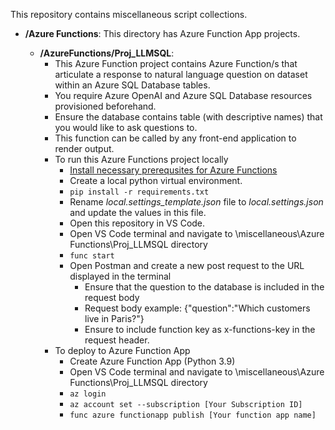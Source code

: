 This repository contains miscellaneous script collections.

- <b>/Azure Functions</b>: This directory has Azure Function App projects. 

    - <b>/AzureFunctions/Proj_LLMSQL</b>: 
        - This Azure Function project contains Azure Function/s that articulate a response to natural language question on dataset within an Azure SQL Database tables.
        - You require Azure OpenAI and Azure SQL Database resources provisioned beforehand.
        - Ensure the database contains table (with descriptive names) that you would like to ask questions to.
        - This function can be called by any front-end application to render output.
        - To run this Azure Functions project locally
            - [Install necessary prerequsites for Azure Functions](https://learn.microsoft.com/en-us/azure/azure-functions/create-first-function-cli-python?tabs=bash%2Cazure-cli&pivots=python-mode-configuration)
            - Create a local python virtual environment.
            - ```pip install -r requirements.txt```
            - Rename _local.settings_template.json_ file to _local.settings.json_ and update the values in this file.
            - Open this repository in VS Code.
            - Open VS Code terminal and navigate to \miscellaneous\Azure Functions\Proj_LLMSQL directory
            - ```func start```
            - Open Postman and create a new post request to the URL displayed in the terminal
                - Ensure that the question to the database is included in the request body
                - Request body example: {"question":"Which customers live in Paris?"}
                - Ensure to include function key as x-functions-key in the request header.
        - To deploy to Azure Function App
            - Create Azure Function App (Python 3.9)
            - Open VS Code terminal and navigate to \miscellaneous\Azure Functions\Proj_LLMSQL directory
            - ```az login```
            - ```az account set --subscription [Your Subscription ID]```
            - ```func azure functionapp publish [Your function app name]```